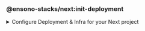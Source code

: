 <!-- markdownlint-disable MD041 -->

### @ensono-stacks/next:init-deployment

<details>
<summary>Configure Deployment & Infra for your Next project</summary>

The deployment generator will provide all the necessary tools and setup ready to host your application in a Kubernetes Cluster. You can also choose to opt in to OpenTelemetry auto instrumentation.

## Prerequisites

An existing [Next](https://nextjs.org/) application. This may already exist if you agreed to install the infra during next:init generator.

## Usage

```bash
nx g @ensono-stacks/next:init-deployment
```

### Command line arguments

The following command line arguments are available:

| Option          | Description                            | Type              | Accepted Values | Default |
| --------------- | -------------------------------------- | ----------------- | --------------- | ------- |
| --project       | The name of the project                | nameOfApplication | string          | N/A     |
| --openTelemetry | Add OpenTelemetry auto instrumentation | boolean           | true/false      | false   |

### Generator Output

```text
├── workspace root
    ├── apps
        ├── myapp
            ├── build
                ├── helm
                ├── terraform
```

- Creates numerous files under the two folders, helm and terraform. You can then go in and update relevant parts for your use case.

- Adds following files to .gitignore

```text
'**/.terraform/*',
'*.tfstate',
'*.tfstate.*',
'crash.log',
'crash.*.log',
'override.tf',
'override.tf.json',
'*_override.tf',
'*_override.tf.json',
'.terraformrc',
'terraform.rc',
```

- installs following dev dependencies

```text
@nx-tools/nx-container
@nx-tools/container-metadata
@jscutlery/semver
```

## Understanding the Infrastructure

Azure devops configuration exists within the build folder for each new generated app project. This folder lives at root.

### build/azDevOps

`azuredevops-runner.yaml`

Here you will find the actions for triggering the pipelines. Basically, creating a PR will build as a non prod artefact and merging into main branch will build as a prod artefact, with the relevant parameter specified.

`azuredevops-stages.yaml`

This is of course the actual stages of the pipeline that are configured. Most of the detail is done via taskctl, which can found as the last task in the build job.

### taskctl

[taskctl](https://github.com/taskctl/taskctl) has been used to enable across different environments and builds. Cross platform, one single syntax.

As a rule of thumb, each task here references a target execution via Nx defined inside project.json. The flag --target is used to pass in the appropriate value.

`build/taskctl/tasks.yaml`

```yaml
helm:
  description: Lint Helm Charts
  command:
    - npx nx affected --base="$BASE_SHA" --target=lint
```

`apps/myapp/project.json`

```yaml
"lint":
  {
    "executor": "nx:run-commands",
    "options":
      {
        "commands": [{ "command": "lint", "forwardAllArgs": false }],
        "cwd": "apps/myapp/build/helm",
      },
  }
```

Hence, running the following will trigger the intended execution. The pipeline takes care of this for us.

```bash
npx nx affected --base="$BASE_SHA" --target=lint
```

Following on from this, we can see various steps such as linting, building, running helm, versioning and terraform are subsequently executed.

### Helm

The configuration files for Helm Charts live inside the build folder under directory for your app, within the project

`myproject/apps/myapp/build/helm`

In the infra pipeline, the steps for Helm will begin by linting, followed by either an upgrade or install. If the Helm chart is already installed, then an upgrade occurs based on the given command. If it isn't installed, then an installation occurs instead. The command accepts a `--atomic` flag which will allow Helm to roll back to the previous release should a failure during upgrade occur. On install, this would cause the installation to fail if there were any issues.

The remaining tasks are then carried out post versioning, covered in the next section.

### Versioning

[jscutlery:semver](https://github.com/jscutlery/semver) is an Nx plugin which has been configured to automate semantic versioning and release in these projects. It follow conventional commits and is also applied to proceeding pipeline targets such as Helm charts.

### Package & Push

After versioning, our build is containerised using Docker and pushed to the set Azure registry.

Likewise, the Helm Charts are also packaged and pushed to their respective place in the Azure registry.

Finally a Github release is tagged with relevant notes using jscutlery.

### Terraform

This is the last group of tasks to run as part of the infrastructure. See `myproject/apps/myapp/build/terraform` for configuration files.

One thing to highlight is that once the Terraform apply task is completed, a Helm install will also be executed. As mentioned earlier, the default behaviour is to deploy a non-production instance when a PR is created and once the PR is merged, then the deployment is made to production.

### OpenTelemetry

OpenTelemetry is a collection of tools, APIs, and SDKs. Use it to instrument, generate, collect, and export telemetry data (metrics, logs, and traces) to help you analyse your software’s performance and behaviour.

If the generator is used with the openTelemetry option it will add auto instrumentation to the pods, and the application will start exporting default node metrics and traces.

```yaml
podAnnotations:
  instrumentation.opentelemetry.io/inject-nodejs: "true"
```

:::caution
OpenTelemetry logs are in an experimental phase, this means there is no node support at the moment, and there is no known ETA either.
:::

</details>
